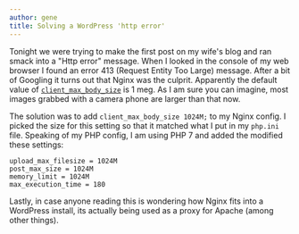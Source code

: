 ```yaml
---
author: gene
title: Solving a WordPress 'http error'
---
```


Tonight we were trying to make the first post on my wife's blog and ran smack into a "Http error" message. When I looked in the console of my web browser I found an error 413 (Request Entity Too Large) message. After a bit of Googling it turns out that Nginx was the culprit. Apparently the default value of [`client_max_body_size`][cmbs] is 1 meg. As I am sure you can imagine, most images grabbed with a camera phone are larger than that now.

The solution was to add `client_max_body_size 1024M;` to my Nginx config. I picked the size for this setting so that it matched what I put in my `php.ini` file. Speaking of my PHP config, I am using PHP 7 and added the modified these settings:

```
upload_max_filesize = 1024M
post_max_size = 1024M
memory_limit = 1024M
max_execution_time = 180
```

Lastly, in case anyone reading this is wondering how Nginx fits into a WordPress install, its actually being used as a proxy for Apache (among other things).


[cmbs]:https://nginx.org/en/docs/http/ngx_http_core_module.html#client_max_body_size